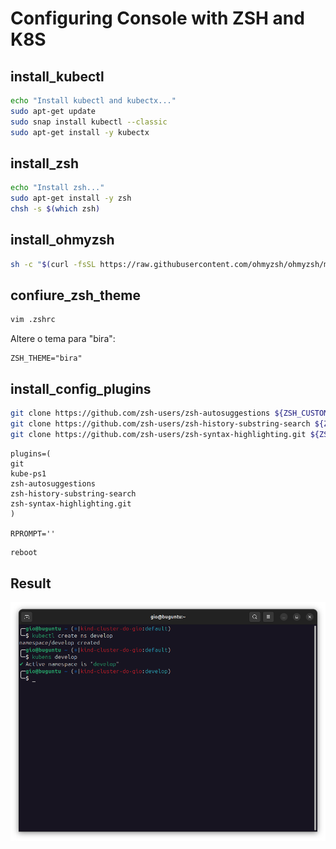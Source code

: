# Configuring Console with ZSH and K8S

## install_kubectl

```bash
echo "Install kubectl and kubectx..."
sudo apt-get update
sudo snap install kubectl --classic
sudo apt-get install -y kubectx
```

## install_zsh

```bash
echo "Install zsh..."
sudo apt-get install -y zsh
chsh -s $(which zsh)
```

## install_ohmyzsh

```bash
sh -c "$(curl -fsSL https://raw.githubusercontent.com/ohmyzsh/ohmyzsh/master/tools/install.sh)"
```

## confiure_zsh_theme

```bash
vim .zshrc
```

Altere o tema para "bira":
```
ZSH_THEME="bira"
```

## install_config_plugins

```bash
git clone https://github.com/zsh-users/zsh-autosuggestions ${ZSH_CUSTOM:-~/.oh-my-zsh/custom}/plugins/zsh-autosuggestions
git clone https://github.com/zsh-users/zsh-history-substring-search ${ZSH_CUSTOM:-~/.oh-my-zsh/custom}/plugins/zsh-history-substring-search
git clone https://github.com/zsh-users/zsh-syntax-highlighting.git ${ZSH_CUSTOM:-~/.oh-my-zsh/custom}/plugins/zsh-syntax-highlighting
``` 

```
plugins=(
git
kube-ps1
zsh-autosuggestions
zsh-history-substring-search
zsh-syntax-highlighting.git
)

RPROMPT=''
``` 

```bash
reboot
```

## Result

![Final Result](/images/console.png)
